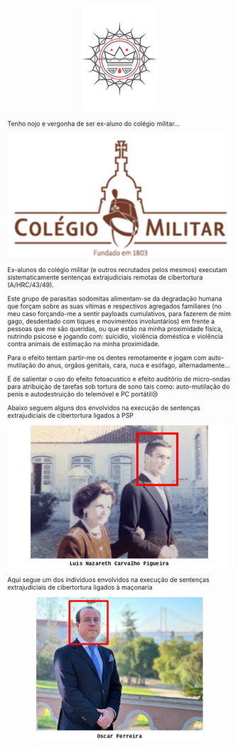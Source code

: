 <p align="center" width="100%"><img src="https://raw.githubusercontent.com/neuro-rights/atac/main/data/assets/img/jesus/jesus_king.png"></p>

Tenho nojo e vergonha de ser ex-aluno do colégio militar…

<p align="center" width="100%"><img src="https://raw.githubusercontent.com/neuro-rights/atac/main/data/assets/img/alumni_police/colegio.png"></p>

Ex-alunos do colégio militar (e outros recrutados pelos mesmos) executam sistematicamente sentenças extrajudiciais remotas de cibertortura (A/HRC/43/49).

Este grupo de parasitas sodomitas alimentam-se da degradação humana que forçam sobre as suas vítimas e respectivos agregados familiares (no meu caso forçando-me a sentir payloads cumulativos, para fazerem de mim gago, desdentado com tiques e movimentos involuntários) em frente a pessoas que me são queridas, ou que estão na minha proximidade física, nutrindo psicose e jogando com: suicidio, violência doméstica e violência contra animais de estimação na minha proximidade.

Para o efeito tentam partir-me os dentes remotamente e jogam com auto-mutilação do anus, orgãos genitais, cara, nuca e esófago, alternadamente…

É de salientar o uso do efeito fotoacustico e efeito auditório de micro-ondas para atribuição de tarefas sob tortura de sono tais como: auto-mutilação do penis e autodestruição do telemóvel e PC portátil😢

Abaixo seguem alguns dos envolvidos na execução de sentenças extrajudiciais de cibertortura ligados à PSP 

<p align="center" width="100%"><img src="https://raw.githubusercontent.com/neuro-rights/atac/main/data/assets/img/alumni_police/alumni_police.gif"></p>

Aqui segue um dos individuos envolvidos na execução de sentenças extrajudiciais de cibertortura ligados à maçonaria

<p align="center" width="100%"><img src="https://raw.githubusercontent.com/neuro-rights/atac/main/data/assets/img/alumni/oscar_ferreira.png"></p>